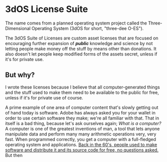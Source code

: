 # 3dOS License Suite

The name comes from a planned operating system project called the Three-Dimensional Operating System (3dOS for short, "three-dee O-ES").

The 3dOS Suite of Licenses are custom asset licenses that are focused on encouraging further expansion of ***public*** knowledge and science by not letting people make money off the stuff by means other than donations. It also doesn't let people keep modified forms of the assets secret, unless if it's for private use.

## But why?

I wrote these licenses because I believe that all computer-generated things and the stuff used to make them need to be available to the public for free, unless if it's for private use of course.

A prime example of one area of computer content that's slowly getting out of hand today is software. Adobe has always asked you for your wallet in order to use certain software they make; we're all familiar with that. That in itself is a bad thing, because let's ask ourselves again; *What is a computer?* A computer is one of the greatest inventions of man, a tool that lets anyone manipulate data and perform many many arithmetic operations very, very fast. When programmed correctly, you get a computer with a full-fledged operating system and applications. [Back in the 60&#39;s, people used to make software and distribute it and its source code for free, no questions asked.](https://en.wikipedia.org/wiki/Proprietary_software#Origin) But then
